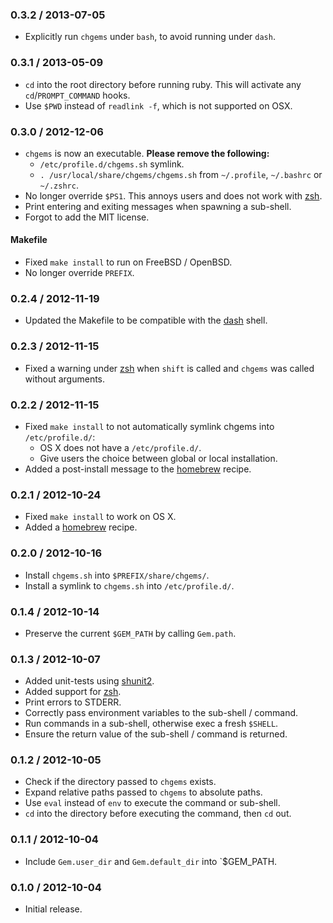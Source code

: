### 0.3.2 / 2013-07-05

* Explicitly run `chgems` under `bash`, to avoid running under `dash`.

### 0.3.1 / 2013-05-09

* `cd` into the root directory before running ruby. This will activate any
  `cd`/`PROMPT_COMMAND` hooks.
* Use `$PWD` instead of `readlink -f`, which is not supported on OSX.

### 0.3.0 / 2012-12-06

* `chgems` is now an executable. **Please remove the following:**
  * `/etc/profile.d/chgems.sh` symlink.
  * `. /usr/local/share/chgems/chgems.sh` from `~/.profile`, `~/.bashrc`
    or `~/.zshrc`.
* No longer override `$PS1`. This annoys users and does not work with [zsh].
* Print entering and exiting messages when spawning a sub-shell.
* Forgot to add the MIT license.

#### Makefile

* Fixed `make install` to run on FreeBSD / OpenBSD.
* No longer override `PREFIX`.

### 0.2.4 / 2012-11-19

* Updated the Makefile to be compatible with the [dash] shell.

### 0.2.3 / 2012-11-15

* Fixed a warning under [zsh] when `shift` is called and `chgems` was called
  without arguments.

### 0.2.2 / 2012-11-15

* Fixed `make install` to not automatically symlink chgems into
  `/etc/profile.d/`:
  * OS X does not have a `/etc/profile.d/`.
  * Give users the choice between global or local installation.
* Added a post-install message to the [homebrew] recipe.

### 0.2.1 / 2012-10-24

* Fixed `make install` to work on OS X.
* Added a [homebrew] recipe.

### 0.2.0 / 2012-10-16

* Install `chgems.sh` into `$PREFIX/share/chgems/`.
* Install a symlink to `chgems.sh` into `/etc/profile.d/`.

### 0.1.4 / 2012-10-14

* Preserve the current `$GEM_PATH` by calling `Gem.path`.

### 0.1.3 / 2012-10-07

* Added unit-tests using [shunit2](https://code.google.com/p/shunit2/).
* Added support for [zsh].
* Print errors to STDERR.
* Correctly pass environment variables to the sub-shell / command.
* Run commands in a sub-shell, otherwise exec a fresh `$SHELL`.
* Ensure the return value of the sub-shell / command is returned.

### 0.1.2 / 2012-10-05

* Check if the directory passed to `chgems` exists.
* Expand relative paths passed to `chgems` to absolute paths.
* Use `eval` instead of `env` to execute the command or sub-shell.
* `cd` into the directory before executing the command, then `cd` out.

### 0.1.1 / 2012-10-04

* Include `Gem.user_dir` and `Gem.default_dir` into `$GEM_PATH.

### 0.1.0 / 2012-10-04

* Initial release.

[dash]: http://gondor.apana.org.au/~herbert/dash/
[zsh]: http://www.zsh.org/

[homebrew]: http://mxcl.github.com/homebrew/
